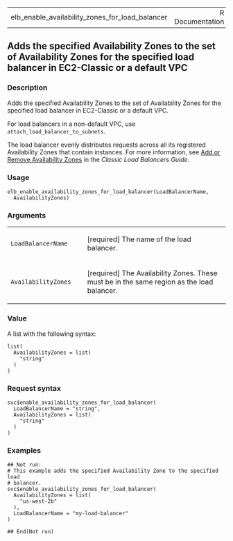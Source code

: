 <table style="width: 100%;">
<tbody>
<tr class="odd">
<td>elb_enable_availability_zones_for_load_balancer</td>
<td style="text-align: right;">R Documentation</td>
</tr>
</tbody>
</table>

## Adds the specified Availability Zones to the set of Availability Zones for the specified load balancer in EC2-Classic or a default VPC

### Description

Adds the specified Availability Zones to the set of Availability Zones
for the specified load balancer in EC2-Classic or a default VPC.

For load balancers in a non-default VPC, use
`attach_load_balancer_to_subnets`.

The load balancer evenly distributes requests across all its registered
Availability Zones that contain instances. For more information, see
[Add or Remove Availability
Zones](https://docs.aws.amazon.com/elasticloadbalancing/latest/classic/enable-disable-az.html)
in the *Classic Load Balancers Guide*.

### Usage

    elb_enable_availability_zones_for_load_balancer(LoadBalancerName,
      AvailabilityZones)

### Arguments

<table>
<colgroup>
<col style="width: 35%" />
<col style="width: 65%" />
</colgroup>
<tbody>
<tr class="odd">
<td><code
id="elb_enable_availability_zones_for_load_balancer_:_LoadBalancerName">LoadBalancerName</code></td>
<td><p>[required] The name of the load balancer.</p></td>
</tr>
<tr class="even">
<td><code
id="elb_enable_availability_zones_for_load_balancer_:_AvailabilityZones">AvailabilityZones</code></td>
<td><p>[required] The Availability Zones. These must be in the same
region as the load balancer.</p></td>
</tr>
</tbody>
</table>

### Value

A list with the following syntax:

    list(
      AvailabilityZones = list(
        "string"
      )
    )

### Request syntax

    svc$enable_availability_zones_for_load_balancer(
      LoadBalancerName = "string",
      AvailabilityZones = list(
        "string"
      )
    )

### Examples

    ## Not run: 
    # This example adds the specified Availability Zone to the specified load
    # balancer.
    svc$enable_availability_zones_for_load_balancer(
      AvailabilityZones = list(
        "us-west-2b"
      ),
      LoadBalancerName = "my-load-balancer"
    )

    ## End(Not run)
